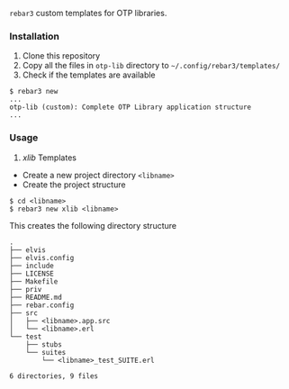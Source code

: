 `rebar3` custom templates for OTP libraries.

### Installation
1. Clone this repository
2. Copy all the files in `otp-lib` directory to `~/.config/rebar3/templates/`
3. Check if the templates are available
```
$ rebar3 new
...
otp-lib (custom): Complete OTP Library application structure
...
```

### Usage
1. *xlib* Templates

- Create a new project directory `<libname>`
- Create the project structure
```
$ cd <libname>
$ rebar3 new xlib <libname>
```

This creates the following directory structure
```
.
├── elvis
├── elvis.config
├── include
├── LICENSE
├── Makefile
├── priv
├── README.md
├── rebar.config
├── src
│   ├── <libname>.app.src
│   └── <libname>.erl
└── test
    ├── stubs
    └── suites
        └── <libname>_test_SUITE.erl

6 directories, 9 files
```
